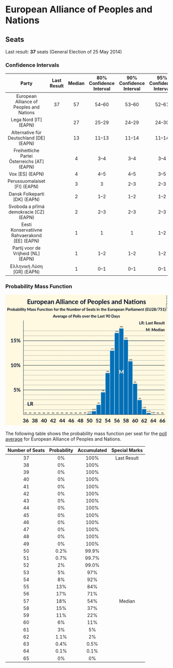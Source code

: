# European Alliance of Peoples and Nations

## Seats

Last result: **37** seats (General Election of 25 May 2014)

### Confidence Intervals

| Party | Last Result | Median | 80% Confidence Interval | 90% Confidence Interval | 95% Confidence Interval | 99% Confidence Interval |
|:-----:|:-----------:|:------:|:-----------------------:|:-----------------------:|:-----------------------:|:-----------------------:|
| European Alliance of Peoples and Nations | 37 | 57 | 54–60 | 53–60 | 52–61 | 51–62 |
| Lega Nord [IT] (EAPN) | | 27 | 25–29 | 24–29 | 24–30 | 23–31 |
| Alternative für Deutschland [DE] (EAPN) | | 13 | 11–13 | 11–14 | 11–14 | 10–15 |
| Freiheitliche Partei Österreichs [AT] (EAPN) | | 4 | 3–4 | 3–4 | 3–4 | 3–5 |
| Vox [ES] (EAPN) | | 4 | 4–5 | 4–5 | 3–5 | 3–6 |
| Perussuomalaiset [FI] (EAPN) | | 3 | 3 | 2–3 | 2–3 | 2–4 |
| Dansk Folkeparti [DK] (EAPN) | | 2 | 1–2 | 1–2 | 1–2 | 1–2 |
| Svoboda a přímá demokracie [CZ] (EAPN) | | 2 | 2–3 | 2–3 | 2–3 | 2–3 |
| Eesti Konservatiivne Rahvaerakond [EE] (EAPN) | | 1 | 1 | 1 | 1–2 | 1–2 |
| Partij voor de Vrijheid [NL] (EAPN) | | 1 | 1–2 | 1–2 | 1–2 | 1–2 |
| Ελληνική Λύση [GR] (EAPN) | | 1 | 0–1 | 0–1 | 0–1 | 0–1 |

### Probability Mass Function

![Graph with seats probability mass function not yet produced](average-2019-06-30-seats-pmf-europeanallianceofpeoplesandnations.png "Seats Probability Mass Function")

The following table shows the probability mass function per seat for the [poll average](average-2019-06-30.html) for European Alliance of Peoples and Nations.

| Number of Seats | Probability | Accumulated | Special Marks |
|:---------------:|:-----------:|:-----------:|:-------------:|
| 37 | 0% | 100% | Last Result |
| 38 | 0% | 100% |  |
| 39 | 0% | 100% |  |
| 40 | 0% | 100% |  |
| 41 | 0% | 100% |  |
| 42 | 0% | 100% |  |
| 43 | 0% | 100% |  |
| 44 | 0% | 100% |  |
| 45 | 0% | 100% |  |
| 46 | 0% | 100% |  |
| 47 | 0% | 100% |  |
| 48 | 0% | 100% |  |
| 49 | 0% | 100% |  |
| 50 | 0.2% | 99.9% |  |
| 51 | 0.7% | 99.7% |  |
| 52 | 2% | 99.0% |  |
| 53 | 5% | 97% |  |
| 54 | 8% | 92% |  |
| 55 | 13% | 84% |  |
| 56 | 17% | 71% |  |
| 57 | 18% | 54% | Median |
| 58 | 15% | 37% |  |
| 59 | 11% | 22% |  |
| 60 | 6% | 11% |  |
| 61 | 3% | 5% |  |
| 62 | 1.1% | 2% |  |
| 63 | 0.4% | 0.5% |  |
| 64 | 0.1% | 0.1% |  |
| 65 | 0% | 0% |  |


